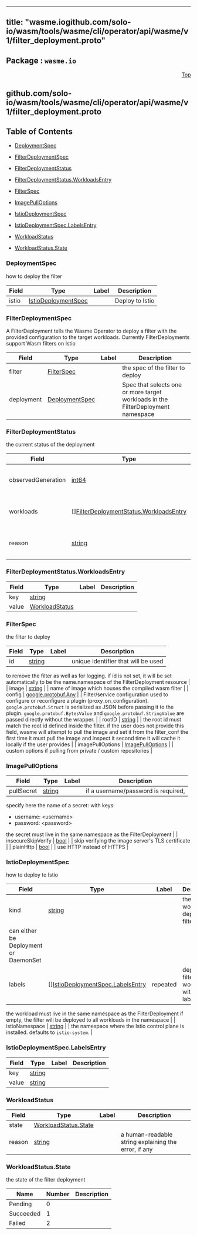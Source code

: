 
---
title: "wasme.iogithub.com/solo-io/wasm/tools/wasme/cli/operator/api/wasme/v1/filter_deployment.proto"
---

## Package : `wasme.io`



<a name="top"></a>

<a name="API Reference for github.com/solo-io/wasm/tools/wasme/cli/operator/api/wasme/v1/filter_deployment.proto"></a>
<p align="right"><a href="#top">Top</a></p>

## github.com/solo-io/wasm/tools/wasme/cli/operator/api/wasme/v1/filter_deployment.proto


## Table of Contents
  - [DeploymentSpec](#wasme.io.DeploymentSpec)
  - [FilterDeploymentSpec](#wasme.io.FilterDeploymentSpec)
  - [FilterDeploymentStatus](#wasme.io.FilterDeploymentStatus)
  - [FilterDeploymentStatus.WorkloadsEntry](#wasme.io.FilterDeploymentStatus.WorkloadsEntry)
  - [FilterSpec](#wasme.io.FilterSpec)
  - [ImagePullOptions](#wasme.io.ImagePullOptions)
  - [IstioDeploymentSpec](#wasme.io.IstioDeploymentSpec)
  - [IstioDeploymentSpec.LabelsEntry](#wasme.io.IstioDeploymentSpec.LabelsEntry)
  - [WorkloadStatus](#wasme.io.WorkloadStatus)

  - [WorkloadStatus.State](#wasme.io.WorkloadStatus.State)






<a name="wasme.io.DeploymentSpec"></a>

### DeploymentSpec
how to deploy the filter


| Field | Type | Label | Description |
| ----- | ---- | ----- | ----------- |
| istio | [IstioDeploymentSpec](#wasme.io.IstioDeploymentSpec) |  | Deploy to Istio |






<a name="wasme.io.FilterDeploymentSpec"></a>

### FilterDeploymentSpec
A FilterDeployment tells the Wasme Operator
to deploy a filter with the provided configuration
to the target workloads.
Currently FilterDeployments support Wasm filters on Istio


| Field | Type | Label | Description |
| ----- | ---- | ----- | ----------- |
| filter | [FilterSpec](#wasme.io.FilterSpec) |  | the spec of the filter to deploy |
| deployment | [DeploymentSpec](#wasme.io.DeploymentSpec) |  | Spec that selects one or more target workloads in the FilterDeployment namespace |






<a name="wasme.io.FilterDeploymentStatus"></a>

### FilterDeploymentStatus
the current status of the deployment


| Field | Type | Label | Description |
| ----- | ---- | ----- | ----------- |
| observedGeneration | [int64](#int64) |  | the observed generation of the FilterDeployment |
| workloads | [][FilterDeploymentStatus.WorkloadsEntry](#wasme.io.FilterDeploymentStatus.WorkloadsEntry) | repeated | for each workload, was the deployment successful? |
| reason | [string](#string) |  | a human-readable string explaining the error, if any |






<a name="wasme.io.FilterDeploymentStatus.WorkloadsEntry"></a>

### FilterDeploymentStatus.WorkloadsEntry



| Field | Type | Label | Description |
| ----- | ---- | ----- | ----------- |
| key | [string](#string) |  |  |
| value | [WorkloadStatus](#wasme.io.WorkloadStatus) |  |  |






<a name="wasme.io.FilterSpec"></a>

### FilterSpec
the filter to deploy


| Field | Type | Label | Description |
| ----- | ---- | ----- | ----------- |
| id | [string](#string) |  | unique identifier that will be used
to remove the filter as well as for logging.
if id is not set, it will be set automatically to be the name.namespace
of the FilterDeployment resource |
| image | [string](#string) |  | name of image which houses the compiled wasm filter |
| config | [google.protobuf.Any](#google.protobuf.Any) |  | Filter/service configuration used to configure or reconfigure a plugin
(proxy_on_configuration).
`google.protobuf.Struct` is serialized as JSON before
passing it to the plugin. `google.protobuf.BytesValue` and
`google.protobuf.StringValue` are passed directly without the wrapper. |
| rootID | [string](#string) |  | the root id must match the root id
defined inside the filter.
if the user does not provide this field,
wasme will attempt to pull the image
and set it from the filter_conf
the first time it must pull the image and inspect it
second time it will cache it locally
if the user provides |
| imagePullOptions | [ImagePullOptions](#wasme.io.ImagePullOptions) |  | custom options if pulling from private / custom repositories |






<a name="wasme.io.ImagePullOptions"></a>

### ImagePullOptions



| Field | Type | Label | Description |
| ----- | ---- | ----- | ----------- |
| pullSecret | [string](#string) |  | if a username/password is required,
specify here the name of a secret:
with keys:
* username: &lt;username&gt;
* password: &lt;password&gt;

the secret must live in the same namespace
as the FilterDeployment |
| insecureSkipVerify | [bool](#bool) |  | skip verifying the image server&#39;s TLS certificate |
| plainHttp | [bool](#bool) |  | use HTTP instead of HTTPS |






<a name="wasme.io.IstioDeploymentSpec"></a>

### IstioDeploymentSpec
how to deploy to Istio


| Field | Type | Label | Description |
| ----- | ---- | ----- | ----------- |
| kind | [string](#string) |  | the kind of workload to deploy the filter to
can either be Deployment or DaemonSet |
| labels | [][IstioDeploymentSpec.LabelsEntry](#wasme.io.IstioDeploymentSpec.LabelsEntry) | repeated | deploy the filter to workloads with these labels
the workload must live in the same namespace as the FilterDeployment
if empty, the filter will be deployed to all workloads in the namespace |
| istioNamespace | [string](#string) |  | the namespace where the Istio control plane is installed.
defaults to `istio-system`. |






<a name="wasme.io.IstioDeploymentSpec.LabelsEntry"></a>

### IstioDeploymentSpec.LabelsEntry



| Field | Type | Label | Description |
| ----- | ---- | ----- | ----------- |
| key | [string](#string) |  |  |
| value | [string](#string) |  |  |






<a name="wasme.io.WorkloadStatus"></a>

### WorkloadStatus



| Field | Type | Label | Description |
| ----- | ---- | ----- | ----------- |
| state | [WorkloadStatus.State](#wasme.io.WorkloadStatus.State) |  |  |
| reason | [string](#string) |  | a human-readable string explaining the error, if any |





 


<a name="wasme.io.WorkloadStatus.State"></a>

### WorkloadStatus.State
the state of the filter deployment

| Name | Number | Description |
| ---- | ------ | ----------- |
| Pending | 0 |  |
| Succeeded | 1 |  |
| Failed | 2 |  |


 

 

 

